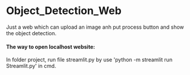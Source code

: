 # Object_Detection_Web
Just a web which can upload an image anh put process button and show the object detection.

#### The way to open localhost website: 
In folder project, run file streamlit.py by use 'python -m streamlit run Streamlit.py' in cmd. 
